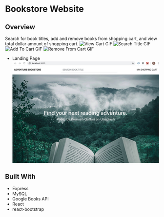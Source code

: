 # Bookstore Website
## Overview
Search for book titles, add and remove books from shopping cart, and view total dollar amount of shopping cart.
![View Cart GIF](ViewCart.gif)
![Search Title GIF](ViewCart.gif)
![Add To Cart GIF](ViewCart.gif)
![Remove From Cart GIF](ViewCart.gif)
* Landing Page
![Bookstore Landing Page JPG](BookstoreLandingPage.jpg)
## Built With
* Express
* MySQL
* Google Books API
* React
* react-bootstrap
